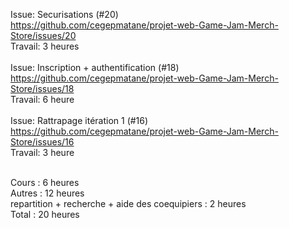 Issue: Securisations (#20) <br>
https://github.com/cegepmatane/projet-web-Game-Jam-Merch-Store/issues/20 <br>
Travail: 3 heures <br>
<br>
Issue: Inscription + authentification (#18) <br> 
https://github.com/cegepmatane/projet-web-Game-Jam-Merch-Store/issues/18 <br>
Travail: 6 heure <br> 
<br>
Issue: Rattrapage itération 1 (#16) <br> 
https://github.com/cegepmatane/projet-web-Game-Jam-Merch-Store/issues/16 <br>
Travail: 3 heure <br> 
<br> 

Cours : 6 heures<br>
Autres : 12 heures<br>
repartition + recherche + aide des coequipiers : 2 heures<br>
Total : 20 heures
